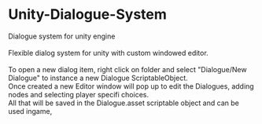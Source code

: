 # Unity-Dialogue-System
Dialogue system for unity engine
<br><br>
Flexible dialog system for unity with custom windowed editor.
<br><br>
To open a new dialog item, right click on folder and select "Dialogue/New Dialogue" to instance a new Dialogue ScriptableObject.<br>
Once created a new Editor window will pop up to edit the Dialogues, adding nodes and selecting player specifi choices.<br>
All that will be saved in the Dialogue.asset scriptable object and can be used ingame,
